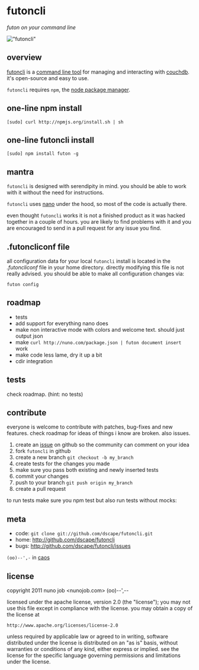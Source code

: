 # futoncli

*futon on your command line*

!["futoncli"](https://github.com/dscape/futoncli/raw/master/assets/screen.png "futon command line client")

## overview

[futoncli](https://github.com/dscape/futoncli) is a [command line tool](http://en.wikipedia.org/wiki/Command-line_interface) for managing and interacting with [couchdb](http://couchdb.apache.org). it's open-source and easy to use.

`futoncli` requires `npm`, the [node package manager](http://npmjs.org).

## one-line npm install

    [sudo] curl http://npmjs.org/install.sh | sh

## one-line futoncli install

    [sudo] npm install futon -g

## mantra

`futoncli` is designed with serendipity in mind. you should be able to work with it without the need for instructions.

`futoncli` uses [nano](http://github.com/dscape/nano) under the hood, so most of the code is actually there. 

even thought `futoncli` works it is not a finished product as it was hacked together in a couple of hours. you are likely to find problems with it and you are encouraged to send in a pull request for any issue you find.

## .futoncliconf file

all configuration data for your local `futoncli` install is located in the *.futoncliconf* file in your home directory. directly modifying this file is not really advised. you should be able to make all configuration changes via:

    futon config

## roadmap

* tests
* add support for everything nano does
* make non interactive mode with colors and welcome text. should just output json
* make `curl http://nuno.com/package.json | futon document insert` work
* make code less lame, dry it up a bit
* cdir integration


## tests

check roadmap. (hint: no tests)

## contribute

everyone is welcome to contribute with patches, bug-fixes and new features. check roadmap for ideas of things i know are broken. also issues.

1. create an [issue][2] on github so the community can comment on your idea
2. fork `futoncli` in github
3. create a new branch `git checkout -b my_branch`
4. create tests for the changes you made
5. make sure you pass both existing and newly inserted tests
6. commit your changes
7. push to your branch `git push origin my_branch`
8. create a pull request

to run tests make sure you npm test but also run tests without mocks:

## meta

* code: `git clone git://github.com/dscape/futoncli.git`
* home: <http://github.com/dscape/futoncli>
* bugs: <http://github.com/dscape/futoncli/issues>

`(oo)--',-` in [caos][3]

[2]: http://github.com/dscape/futoncli/issues
[3]: http://caos.di.uminho.pt/

## license

copyright 2011 nuno job <nunojob.com> (oo)--',--

licensed under the apache license, version 2.0 (the "license");
you may not use this file except in compliance with the license.
you may obtain a copy of the license at

    http://www.apache.org/licenses/license-2.0

unless required by applicable law or agreed to in writing, software
distributed under the license is distributed on an "as is" basis,
without warranties or conditions of any kind, either express or implied.
see the license for the specific language governing permissions and
limitations under the license.
